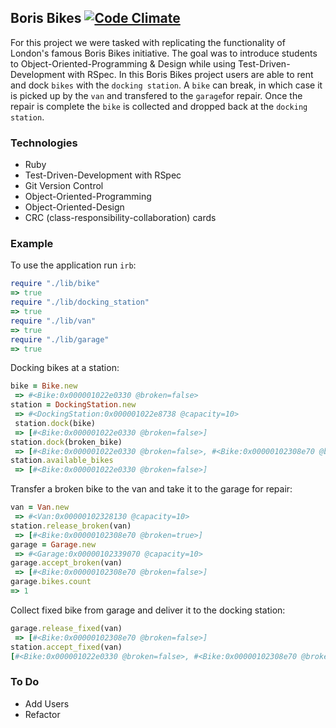 Boris Bikes [![Code Climate](https://codeclimate.com/github/stoked/BorisBikes/badges/gpa.svg)](https://codeclimate.com/github/stoked/BorisBikes)
---
For this project we were tasked with replicating the functionality of London's famous Boris Bikes initiative. The goal was to introduce students to Object-Oriented-Programming & Design while using Test-Driven-Development with RSpec. In this Boris Bikes project users are able to rent and dock ````bikes```` with the ````docking station````. A ````bike```` can break, in which case it is picked up by the ````van```` and transfered to the ````garage````for repair. Once the repair is complete the ````bike```` is collected and dropped back at the ````docking station````.

### Technologies
* Ruby
* Test-Driven-Development with RSpec
* Git Version Control
* Object-Oriented-Programming
* Object-Oriented-Design
* CRC (class-responsibility-collaboration) cards

### Example
To use the application run `irb`:

```ruby
require "./lib/bike"
=> true
require "./lib/docking_station"
=> true
require "./lib/van"
=> true
require "./lib/garage"
=> true
```

Docking bikes at a station:

```ruby
bike = Bike.new
 => #<Bike:0x000001022e0330 @broken=false>
station = DockingStation.new
 => #<DockingStation:0x000001022e8738 @capacity=10>
 station.dock(bike)
 => [#<Bike:0x000001022e0330 @broken=false>]
station.dock(broken_bike)
 => [#<Bike:0x000001022e0330 @broken=false>, #<Bike:0x00000102308e70 @broken=true>]
station.available_bikes
 => [#<Bike:0x000001022e0330 @broken=false>]
 ```

Transfer a broken bike to the van and take it to the garage for repair:

```ruby
van = Van.new
 => #<Van:0x00000102328130 @capacity=10>
station.release_broken(van)
 => [#<Bike:0x00000102308e70 @broken=true>]
garage = Garage.new
 => #<Garage:0x00000102339070 @capacity=10>
garage.accept_broken(van)
 => [#<Bike:0x00000102308e70 @broken=false>]
garage.bikes.count
=> 1
```

Collect fixed bike from garage and deliver it to the docking station:

```ruby
garage.release_fixed(van)
 => [#<Bike:0x00000102308e70 @broken=false>]
station.accept_fixed(van)
[#<Bike:0x000001022e0330 @broken=false>, #<Bike:0x00000102308e70 @broken=false>]
```

### To Do
* Add Users
* Refactor
